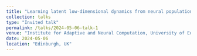 ```yaml
---
title: "Learning latent low-dimensional dynamics from neural population responses: a stochastic control approach"
collection: talks
type: "Invited talk"
permalink: /talks/2024-05-06-talk-1
venue: "Institute for Adaptive and Neural Computation, University of Edinburgh"
date: 2024-05-06
location: "Edinburgh, UK"
---
```


